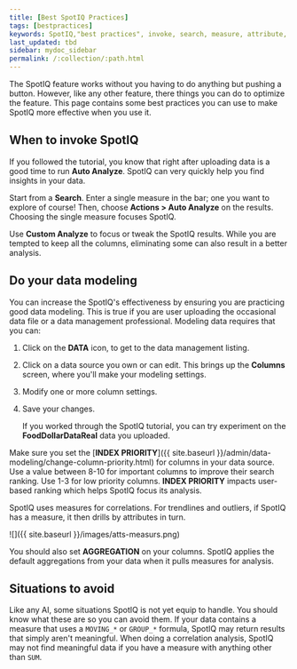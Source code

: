 ```yaml
---
title: [Best SpotIQ Practices]
tags: [bestpractices]
keywords: SpotIQ,"best practices", invoke, search, measure, attribute, ranking
last_updated: tbd
sidebar: mydoc_sidebar
permalink: /:collection/:path.html
---
```

The SpotIQ feature works without you having to do anything but pushing a button.
However, like any other feature, there things you can do to optimize the
feature.  This page contains some best practices you can use to make SpotIQ more
effective when you use it.

## When to invoke SpotIQ

If you followed the tutorial, you know that right after uploading data is a good
time to run **Auto Analyze**. SpotIQ can very quickly help you find insights in
your data.

Start from a **Search**. Enter a single measure in the bar; one you want to
explore of course! Then, choose **Actions > Auto Analyze** on the results.
Choosing the single measure focuses SpotIQ.

Use **Custom Analyze** to focus or tweak the SpotIQ results. While you are
tempted to keep all the columns, eliminating some can also result in a better
analysis.  

## Do your data modeling

You can increase the SpotIQ's effectiveness by ensuring you are practicing good
data modeling. This is true if you are user uploading the occasional data file
or a data management professional. Modeling data requires that you can:

1. Click on the **DATA** icon, to get to the data management listing.
2. Click on a data source you own or can edit.
    This brings up the **Columns** screen, where you'll make your modeling settings.
3. Modify one or more column settings.
4. Save your changes.

    If you worked through the SpotIQ tutorial, you can try experiment on the
    **FoodDollarDataReal** data you uploaded.

Make sure you set the [**INDEX PRIORITY**]({{ site.baseurl }}/admin/data-modeling/change-column-priority.html) for columns in your data source. Use a value between 8-10 for important columns to improve
their search ranking. Use 1-3 for low priority columns. **INDEX PRIORITY** impacts user-based ranking which helps SpotIQ focus its analysis.

SpotIQ uses measures for correlations.  For trendlines and outliers, if SpotIQ has
a measure, it then drills by attributes in turn.  

![]({{ site.baseurl }}/images/atts-measurs.png)

You should also set **AGGREGATION** on your columns. SpotIQ applies the default
aggregations from your data when it pulls measures for analysis.

## Situations to avoid

Like any AI, some situations SpotIQ is not yet equip to handle. You should know
what these are so you can avoid them.  If your data contains a measure that uses
a `MOVING_*` or `GROUP_*` formula, SpotIQ may return results that simply aren't
meaningful. When doing a correlation analysis, SpotIQ may not find meaningful
data if you have a measure with anything other than `SUM`.
